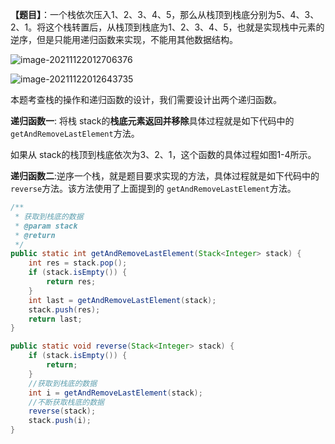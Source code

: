 **【题目】**：一个栈依次压入1、2、3、4、5，那么从栈顶到栈底分别为5、4、3、2、1。将这个栈转置后，从栈顶到栈底为1、2、3、4、5，也就是实现栈中元素的逆序，但是只能用递归函数来实现，不能用其他数据结构。

![image-20211122012706376](https://gitee.com/JKcoding/imgs/raw/master/img/202111220127191.png)



![image-20211122012643735](https://gitee.com/JKcoding/imgs/raw/master/img/202111220126739.png)

本题考查栈的操作和递归函数的设计，我们需要设计出两个递归函数。

**递归函数一**: 将栈 stack的**栈底元素返回并移除**具体过程就是如下代码中的 `getAndRemoveLastElement`方法。

如果从 stack的栈顶到栈底依次为3、2、1，这个函数的具体过程如图1-4所示。

**递归函数二**:逆序一个栈，就是题目要求实现的方法，具体过程就是如下代码中的`reverse`方法。该方法使用了上面提到的 `getAndRemoveLastElement`方法。

```java
/**
 * 获取到栈底的数据
 * @param stack
 * @return
 */
public static int getAndRemoveLastElement(Stack<Integer> stack) {
    int res = stack.pop();
    if (stack.isEmpty()) {
        return res;
    }
    int last = getAndRemoveLastElement(stack);
    stack.push(res);
    return last;
}

public static void reverse(Stack<Integer> stack) {
    if (stack.isEmpty()) {
        return;
    }
    //获取到栈底的数据
    int i = getAndRemoveLastElement(stack);
    //不断获取栈底的数据
    reverse(stack);
    stack.push(i);
}
```

